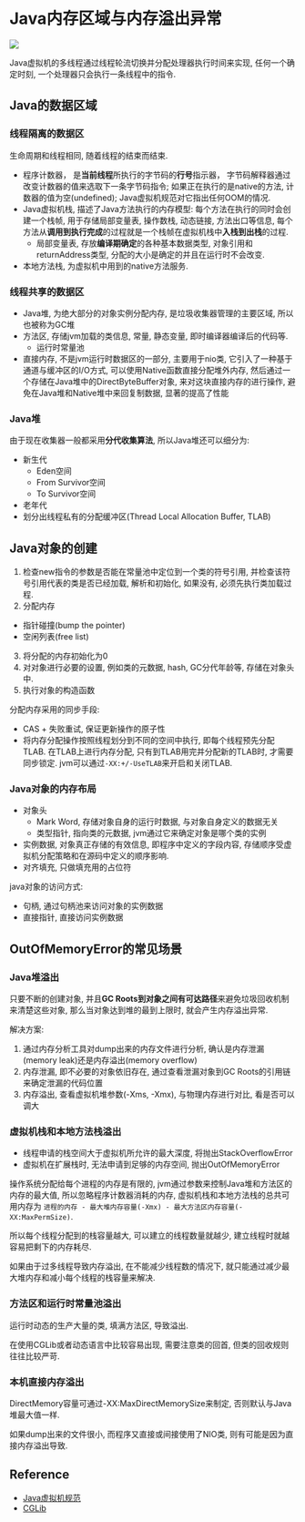 # Java内存区域与内存溢出异常

![](Java虚拟机运行时数据区.png)

Java虚拟机的多线程通过线程轮流切换并分配处理器执行时间来实现,
任何一个确定时刻, 一个处理器只会执行一条线程中的指令.

## Java的数据区域

### 线程隔离的数据区

生命周期和线程相同, 随着线程的结束而结束.

- 程序计数器， 是**当前线程**所执行的字节码的**行号**指示器， 
字节码解释器通过改变计数器的值来选取下一条字节码指令;
如果正在执行的是native的方法, 计数器的值为空(undefined);
Java虚拟机规范对它指出任何OOM的情况.
- Java虚拟机栈, 描述了Java方法执行的内存模型: 
每个方法在执行的同时会创建一个栈帧, 
用于存储局部变量表, 操作数栈, 动态链接, 方法出口等信息,
每个方法从**调用到执行完成**的过程就是一个栈帧在虚拟机栈中**入栈到出栈**的过程.
  - 局部变量表, 存放**编译期确定**的各种基本数据类型, 
  对象引用和returnAddress类型, 分配的大小是确定的并且在运行时不会改变.
- 本地方法栈, 为虚拟机中用到的native方法服务.

### 线程共享的数据区

- Java堆, 为绝大部分的对象实例分配内存, 
是垃圾收集器管理的主要区域, 所以也被称为GC堆
- 方法区, 存储jvm加载的类信息, 常量, 静态变量, 即时编译器编译后的代码等.
  - 运行时常量池
- 直接内存, 不是jvm运行时数据区的一部分, 
主要用于nio类, 它引入了一种基于通道与缓冲区的I/O方式, 
可以使用Native函数直接分配堆外内存, 然后通过一个存储在Java堆中的DirectByteBuffer对象, 
来对这块直接内存的进行操作, 避免在Java堆和Native堆中来回复制数据, 显著的提高了性能

### Java堆

由于现在收集器一般都采用**分代收集算法**, 所以Java堆还可以细分为:

- 新生代
  - Eden空间
  - From Survivor空间
  - To Survivor空间
- 老年代
- 划分出线程私有的分配缓冲区(Thread Local Allocation Buffer, TLAB)

## Java对象的创建

1. 检查new指令的参数是否能在常量池中定位到一个类的符号引用, 
并检查该符号引用代表的类是否已经加载, 解析和初始化, 
如果没有, 必须先执行类加载过程.
2. 分配内存
  - 指针碰撞(bump the pointer)
  - 空闲列表(free list)
3. 将分配的内存初始化为0
4. 对对象进行必要的设置, 例如类的元数据, hash, GC分代年龄等,
存储在对象头中.
5. 执行对象的构造函数 

分配内存采用的同步手段:
- CAS + 失败重试, 保证更新操作的原子性
- 将内存分配操作按照线程划分到不同的空间中执行, 即每个线程预先分配TLAB.
在TLAB上进行内存分配, 只有到TLAB用完并分配新的TLAB时, 才需要同步锁定.
jvm可以通过`-XX:+/-UseTLAB`来开启和关闭TLAB.

### Java对象的内存布局

- 对象头
  - Mark Word, 存储对象自身的运行时数据, 与对象自身定义的数据无关
  - 类型指针, 指向类的元数据, jvm通过它来确定对象是哪个类的实例
- 实例数据, 对象真正存储的有效信息, 即程序中定义的字段内容, 
存储顺序受虚拟机分配策略和在源码中定义的顺序影响.
- 对齐填充, 只做填充用的占位符

java对象的访问方式:
- 句柄, 通过句柄池来访问对象的实例数据
- 直接指针, 直接访问实例数据

## OutOfMemoryError的常见场景

### Java堆溢出

只要不断的创建对象, 并且**GC Roots到对象之间有可达路径**来避免垃圾回收机制来清楚这些对象, 
那么当对象达到堆的最到上限时, 就会产生内存溢出异常.

解决方案:

1. 通过内存分析工具对dump出来的内存文件进行分析, 
确认是内存泄漏(memory leak)还是内存溢出(memory overflow)
2. 内存泄漏, 即不必要的对象依旧存在, 
通过查看泄漏对象到GC Roots的引用链来确定泄漏的代码位置
3. 内存溢出, 查看虚拟机堆参数(-Xms, -Xmx), 与物理内存进行对比, 看是否可以调大

### 虚拟机栈和本地方法栈溢出

- 线程申请的栈空间大于虚拟机所允许的最大深度, 将抛出StackOverflowError
- 虚拟机在扩展栈时, 无法申请到足够的内存空间, 抛出OutOfMemoryError

操作系统分配给每个进程的内存是有限的, 
jvm通过参数来控制Java堆和方法区的内存的最大值,
所以忽略程序计数器消耗的内存, 虚拟机栈和本地方法栈的总共可用内存为
`进程的内存 - 最大堆内存容量(-Xmx) - 最大方法区内存容量(-XX:MaxPermSize)`.

所以每个线程分配到的栈容量越大, 可以建立的线程数量就越少, 
建立线程时就越容易把剩下的内存耗尽.

如果由于过多线程导致内存溢出, 在不能减少线程数的情况下, 
就只能通过减少最大堆内存和减小每个线程的栈容量来解决.

### 方法区和运行时常量池溢出

运行时动态的生产大量的类, 填满方法区, 导致溢出.

在使用CGLib或者动态语言中比较容易出现, 需要注意类的回首, 但类的回收规则往往比较严苛.

### 本机直接内存溢出

DirectMemory容量可通过-XX:MaxDirectMemorySize来制定, 
否则默认与Java堆最大值一样.

如果dump出来的文件很小, 而程序又直接或间接使用了NIO类, 则有可能是因为直接内存溢出导致.

## Reference

- [Java虚拟机规范]()
- [CGLib](https://github.com/cglib/cglib)